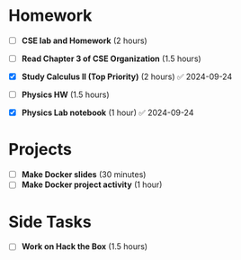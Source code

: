 # Homework
- [ ] **CSE lab and Homework** (2 hours)
- [ ] **Read Chapter 3 of CSE Organization** (1.5 hours)
- [x] **Study Calculus II (Top Priority)** (2 hours) ✅ 2024-09-24
- [ ] **Physics HW** (1.5 hours)
- [x] **Physics Lab notebook** (1 hour) ✅ 2024-09-24



# Projects
- [ ] **Make Docker slides** (30 minutes)
- [ ] **Make Docker project activity** (1 hour)

# Side Tasks
- [ ] **Work on Hack the Box** (1.5 hours)


